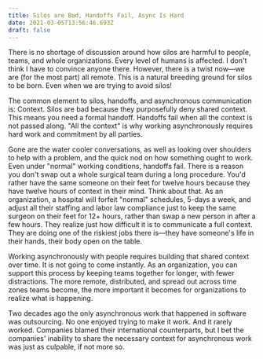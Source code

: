 ```yaml
---
title: Silos are Bad, Handoffs Fail, Async Is Hard
date: 2021-03-05T13:56:46.693Z
draft: false
---
```

There is no shortage of discussion around how silos are harmful to people, teams, and whole organizations. Every level of humans is affected. I don't think I have to convince anyone there. However, there is a twist now—we are (for the most part) all remote. This is a natural breeding ground for silos to be born. Even when we are trying to avoid silos!

The common element to silos, handoffs, and asynchronous communication is: Context. Silos are bad because they purposefully deny shared context. This means you need a formal handoff. Handoffs fail when all the context is not passed along. "All the context" is why working asynchronously requires hard work and commitment by all parties.

Gone are the water cooler conversations, as well as looking over shoulders to help with a problem, and the quick nod on how something ought to work. Even under "normal" working conditions, handoffs fail. There is a reason you don't swap out a whole surgical team during a long procedure. You'd rather have the same someone on their feet for twelve hours because they have twelve hours of context in their mind. Think about that. As an organization, a hospital will forfeit "normal" schedules, 5-days a week, and adjust all their staffing and labor law compliance just to keep the same surgeon on their feet for 12+ hours, rather than swap a new person in after a few hours. They realize just how difficult it is to communicate a full context. They are doing one of the riskiest jobs there is—they have someone's life in their hands, their body open on the table.

Working asynchronously with people requires building that shared context over time. It is not going to come instantly. As an organization, you can support this process by keeping teams together for longer, with fewer distractions. The more remote, distributed, and spread out across time zones teams become, the more important it becomes for organizations to realize what is happening.

Two decades ago the only asynchronous work that happened in software was outsourcing. No one enjoyed trying to make it work. And it rarely worked. Companies blamed their international counterparts, but I bet the companies' inability to share the necessary context for asynchronous work was just as culpable, if not more so.